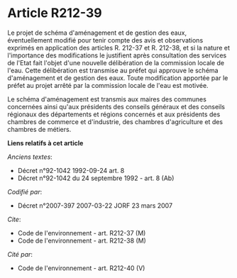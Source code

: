 # Article R212-39

Le projet de schéma d'aménagement et de gestion des eaux, éventuellement modifié pour tenir compte des avis et observations
exprimés en application des articles R. 212-37 et R. 212-38, et si la nature et l'importance des modifications le justifient
après consultation des services de l'Etat fait l'objet d'une nouvelle délibération de la commission locale de l'eau. Cette
délibération est transmise au préfet qui approuve le schéma d'aménagement et de gestion des eaux. Toute modification apportée
par le préfet au projet arrêté par la commission locale de l'eau est motivée.

Le schéma d'aménagement est transmis aux maires des communes concernées ainsi qu'aux présidents des conseils généraux et des
conseils régionaux des départements et régions concernés et aux présidents des chambres de commerce et d'industrie, des
chambres d'agriculture et des chambres de métiers.

**Liens relatifs à cet article**

_Anciens textes_:

  - Décret n°92-1042 1992-09-24 art. 8
  - Décret n°92-1042 du 24 septembre 1992 - art. 8 (Ab)

_Codifié par_:

  - Décret n°2007-397 2007-03-22 JORF 23 mars 2007

_Cite_:

  - Code de l'environnement - art. R212-37 (M)
  - Code de l'environnement - art. R212-38 (M)

_Cité par_:

  - Code de l'environnement - art. R212-40 (V)
